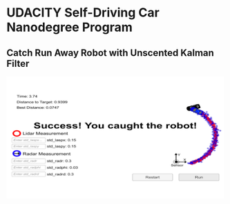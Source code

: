 # UDACITY Self-Driving Car Nanodegree Program
## Catch Run Away Robot with Unscented Kalman Filter

![Output](Catch-run-away-car.png)
